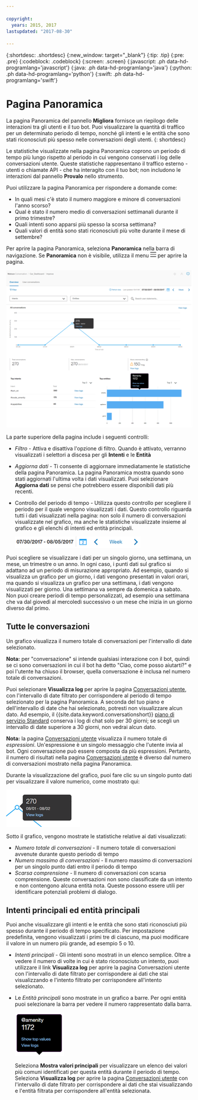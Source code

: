 ```yaml
---

copyright:
  years: 2015, 2017
lastupdated: "2017-08-30"

---
```


{:shortdesc: .shortdesc}
{:new_window: target="_blank"}
{:tip: .tip}
{:pre: .pre}
{:codeblock: .codeblock}
{:screen: .screen}
{:javascript: .ph data-hd-programlang='javascript'}
{:java: .ph data-hd-programlang='java'}
{:python: .ph data-hd-programlang='python'}
{:swift: .ph data-hd-programlang='swift'}

# Pagina Panoramica

La pagina Panoramica del pannello **Migliora** fornisce un riepilogo delle interazioni tra gli utenti e il tuo bot.  Puoi visualizzare la quantità di traffico per un determinato periodo di tempo, nonché gli intenti e le entità che sono stati riconosciuti più spesso nelle conversazioni degli utenti.
{: shortdesc}

Le statistiche visualizzate nella pagina Panoramica coprono un periodo di tempo più lungo rispetto al periodo in cui vengono conservati i log delle conversazioni utente. Queste statistiche rappresentano il traffico esterno - utenti o chiamate API - che ha interagito con il tuo bot; non includono le interazioni dal pannello **Provalo** nello strumento.

Puoi utilizzare la pagina Panoramica per rispondere a domande come:

* In quali mesi c'è stato il numero maggiore e minore di conversazioni l'anno scorso?
* Qual è stato il numero medio di conversazioni settimanali durante il primo trimestre?
* Quali intenti sono apparsi più spesso la scorsa settimana?
* Quali valori di entità sono stati riconosciuti più volte durante il mese di settembre?

Per aprire la pagina Panoramica, seleziona **Panoramica** nella barra di navigazione. Se **Panoramica** non è visibile, utilizza il menu ![Menu](images/Menu_16.png) per aprire la pagina.

![Pagina Panoramica](images/oview.png)

La parte superiore della pagina include i seguenti controlli:

* *Filtro* - Attiva e disattiva l'opzione di filtro. Quando è attivato, verranno visualizzati i selettori a discesa per gli **Intenti** e le **Entità**
* *Aggiorna dati* - Ti consente di aggiornare immediatamente le statistiche della pagina Panoramica. La pagina Panoramica mostra quando sono stati aggiornati l'ultima volta i dati visualizzati. Puoi selezionare **Aggiorna dati** se pensi che potrebbero essere disponibili dati più recenti.
* Controllo del periodo di tempo - Utilizza questo controllo per scegliere il periodo per il quale vengono visualizzati i dati.  Questo controllo riguarda tutti i dati visualizzati nella pagina: non solo il numero di conversazioni visualizzate nel grafico, ma anche le statistiche visualizzate insieme al grafico e gli elenchi di intenti ed entità principali.

  ![Controllo del periodo di tempo](images/oview-time.png)

Puoi scegliere se visualizzare i dati per un singolo giorno, una settimana, un mese, un trimestre o un anno.  In ogni caso, i punti dati sul grafico si adattano ad un periodo di misurazione appropriato. Ad esempio, quando si visualizza un grafico per un giorno, i dati vengono presentati in valori orari, ma quando si visualizza un grafico per una settimana, i dati vengono visualizzati per giorno.  Una settimana va sempre da domenica a sabato.  Non puoi creare periodi di tempo personalizzati, ad esempio una settimana che va dal giovedì al mercoledì successivo o un mese che inizia in un giorno diverso dal primo.

## Tutte le conversazioni

Un grafico visualizza il numero totale di conversazioni per l'intervallo di date selezionato.

**Nota:** per "conversazione" si intende qualsiasi interazione con il bot, quindi se ci sono conversazioni in cui il bot ha detto "Ciao, come posso aiutarti?" e poi l'utente ha chiuso il browser, quella conversazione è inclusa nel numero totale di conversazioni.

Puoi selezionare **Visualizza log** per aprire la pagina [Conversazioni utente](logs_convo.html), con l'intervallo di date filtrato per corrispondere al periodo di tempo selezionato per la pagina Panoramica. A seconda del tuo piano e dell'intervallo di date che hai selezionato, potresti non visualizzare alcun dato. Ad esempio, il {{site.data.keyword.conversationshort}} [piano di servizio Standard](logs_convo.html#log-limits) conserva i log di chat solo per 30 giorni; se scegli un intervallo di date superiore a 30 giorni, non vedrai alcun dato.

**Nota:** la pagina [Conversazioni utente](logs_convo.html) visualizza il numero totale di *espressioni*. Un'espressione è un singolo messaggio che l'utente invia al bot. Ogni conversazione può essere composta da più espressioni. Pertanto, il numero di risultati nella pagina [Conversazioni utente](logs_convo.html) è diverso dal numero di conversazioni mostrato nella pagina Panoramica.

Durante la visualizzazione del grafico, puoi fare clic su un singolo punto dati per visualizzare il valore numerico, come mostrato qui:

![Singolo punto dati](images/oview-point.png)

Sotto il grafico, vengono mostrate le statistiche relative ai dati visualizzati:

* *Numero totale di conversazioni* - Il numero totale di conversazioni avvenute durante questo periodo di tempo
* *Numero massimo di conversazioni* - Il numero massimo di conversazioni per un singolo punto dati entro il periodo di tempo
* *Scarsa comprensione* - Il numero di conversazioni con scarsa comprensione. Queste conversazioni non sono classificate da un intento e non contengono alcuna entità nota. Queste possono essere utili per identificare potenziali problemi di dialogo.

## Intenti principali ed entità principali

Puoi anche visualizzare gli intenti e le entità che sono stati riconosciuti più spesso durante il periodo di tempo specificato. Per impostazione predefinita, vengono visualizzati i primi tre di ciascuno, ma puoi modificare il valore in un numero più grande, ad esempio 5 o 10.

* *Intenti principali* - Gli intenti sono mostrati in un elenco semplice. Oltre a vedere il numero di volte in cui è stato riconosciuto un intento, puoi utilizzare il link **Visualizza log** per aprire la pagina Conversazioni utente con l'intervallo di date filtrato per corrispondere ai dati che stai visualizzando e l'intento filtrato per corrispondere all'intento selezionato.

* Le *Entità principali* sono mostrate in un grafico a barre. Per ogni entità puoi selezionare la barra per vedere il numero rappresentato dalla barra.

  ![Fumetto dati di entità](images/oview-entity.png)

  Seleziona **Mostra valori principali** per visualizzare un elenco dei valori più comuni identificati per questa entità durante il periodo di tempo. Seleziona **Visualizza log** per aprire la pagina [Conversazioni utente](logs_convo.html) con l'intervallo di date filtrato per corrispondere ai dati che stai visualizzando e l'entità filtrata per corrispondere all'entità selezionata.
